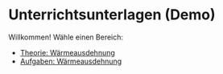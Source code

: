 # Unterrichtsunterlagen (Demo)

Willkommen! Wähle einen Bereich:

- [Theorie: Wärmeausdehnung](content/theory/waermeausdehnung.md)
- [Aufgaben: Wärmeausdehnung](content/tasks/waermeausdehnung_aufgaben.md)
